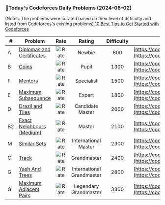 ### 🌟Today's Codeforces Daily Problems (2024-08-02)
(Notes: The problems were curated based on their level of difficulty and listed from Codeforces's existing problems)
[10 Best Tips to Get Started with Codeforces](https://github.com/ika9810/Codeforces-Daily-Problems/blob/main/10%20Best%20Tips%20to%20Get%20Started%20with%20Codeforces.md)

| # | Problem | Rate| Rating | Difficulty | Contest |
|---| ----- | :--------: | :----------: | :----------: | ---------- |
|A|[Diplomas and Certificates](https://codeforces.com/contest/818/problem/A)|![Rate](https://img.shields.io/badge/Newbie-800-lightgrey)|Newbie|800|[https://codeforces.com/contest/818](https://codeforces.com/contest/818)|
|B|[Coins](https://codeforces.com/contest/58/problem/B)|![Rate](https://img.shields.io/badge/Pupil-1300-brightgreen)|Pupil|1300|[https://codeforces.com/contest/58](https://codeforces.com/contest/58)|
|F|[Mentors](https://codeforces.com/contest/978/problem/F)|![Rate](https://img.shields.io/badge/Specialist-1500-9cf)|Specialist|1500|[https://codeforces.com/contest/978](https://codeforces.com/contest/978)|
|E|[Maximum Subsequence](https://codeforces.com/contest/888/problem/E)|![Rate](https://img.shields.io/badge/Expert-1800-blue)|Expert|1800|[https://codeforces.com/contest/888](https://codeforces.com/contest/888)|
|D|[Drazil and Tiles](https://codeforces.com/contest/515/problem/D)|![Rate](https://img.shields.io/badge/Candidate%20Master-2000-blueviolet)|Candidate Master|2000|[https://codeforces.com/contest/515](https://codeforces.com/contest/515)|
|B2|[Exact Neighbours (Medium)](https://codeforces.com/contest/1970/problem/B2)|![Rate](https://img.shields.io/badge/Master-2100-orange)|Master|2100|[https://codeforces.com/contest/1970](https://codeforces.com/contest/1970)|
|M|[Similar Sets](https://codeforces.com/contest/1468/problem/M)|![Rate](https://img.shields.io/badge/International%20Master-2300-orange)|International Master|2300|[https://codeforces.com/contest/1468](https://codeforces.com/contest/1468)|
|C|[Track](https://codeforces.com/contest/83/problem/C)|![Rate](https://img.shields.io/badge/Grandmaster-2400-red)|Grandmaster|2400|[https://codeforces.com/contest/83](https://codeforces.com/contest/83)|
|G|[Yash And Trees](https://codeforces.com/contest/633/problem/G)|![Rate](https://img.shields.io/badge/International%20Grandmaster-2800-red)|International Grandmaster|2800|[https://codeforces.com/contest/633](https://codeforces.com/contest/633)|
|G|[Maximum Adjacent Pairs](https://codeforces.com/contest/1615/problem/G)|![Rate](https://img.shields.io/badge/Legendary%20Grandmaster-3300-red)|Legendary Grandmaster|3300|[https://codeforces.com/contest/1615](https://codeforces.com/contest/1615)|
